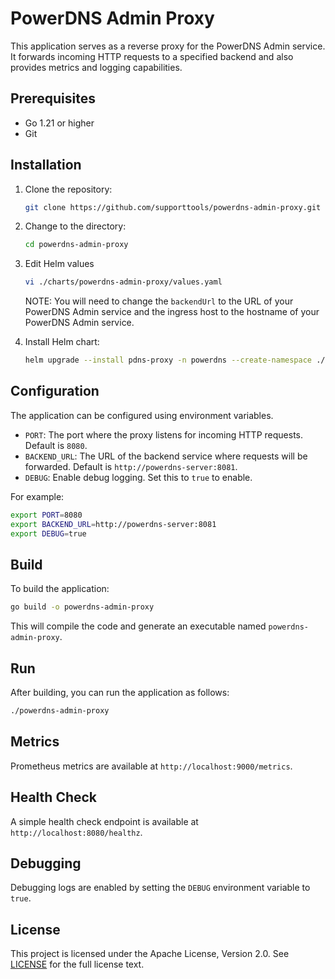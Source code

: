 # PowerDNS Admin Proxy

This application serves as a reverse proxy for the PowerDNS Admin service. It forwards incoming HTTP requests to a specified backend and also provides metrics and logging capabilities.

## Prerequisites

- Go 1.21 or higher
- Git

## Installation

1. Clone the repository:

    ```bash
    git clone https://github.com/supporttools/powerdns-admin-proxy.git
    ```

2. Change to the directory:

    ```bash
    cd powerdns-admin-proxy
    ```

3. Edit Helm values

   ```bash
   vi ./charts/powerdns-admin-proxy/values.yaml
   ```
   
   NOTE: You will need to change the `backendUrl` to the URL of your PowerDNS Admin service and the ingress host to the hostname of your PowerDNS Admin service.

4. Install Helm chart:

    ```bash
    helm upgrade --install pdns-proxy -n powerdns --create-namespace ./charts/powerdns-admin-proxy
    ```

## Configuration

The application can be configured using environment variables.

- `PORT`: The port where the proxy listens for incoming HTTP requests. Default is `8080`.
- `BACKEND_URL`: The URL of the backend service where requests will be forwarded. Default is `http://powerdns-server:8081`.
- `DEBUG`: Enable debug logging. Set this to `true` to enable.

For example:

```bash
export PORT=8080
export BACKEND_URL=http://powerdns-server:8081
export DEBUG=true
```

## Build

To build the application:

```bash
go build -o powerdns-admin-proxy
```

This will compile the code and generate an executable named `powerdns-admin-proxy`.

## Run

After building, you can run the application as follows:

```bash
./powerdns-admin-proxy
```

## Metrics

Prometheus metrics are available at `http://localhost:9000/metrics`.

## Health Check

A simple health check endpoint is available at `http://localhost:8080/healthz`.

## Debugging

Debugging logs are enabled by setting the `DEBUG` environment variable to `true`.

## License

This project is licensed under the Apache License, Version 2.0. See [LICENSE](LICENSE) for the full license text.
